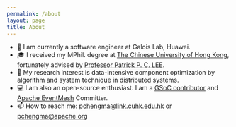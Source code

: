 ```yaml
---
permalink: /about
layout: page
title: About
---
```


- 🔭 I am currently a software engineer at Galois Lab, Huawei.
- 🎓 I received my MPhil. degree at [The Chinese University of Hong Kong](https://www.cuhk.edu.hk/english/index.html), fortunately advised by [Professor Patrick P. C. LEE](http://www.cse.cuhk.edu.hk/~pclee/www/index.html).
- 🌱 My research interest is data-intensive component optimization by algorithm and system technique in distributed systems.
- 💻 I am also an open-source enthusiast. I am a [GSoC contributor](https://summerofcode.withgoogle.com/programs/2022/projects/YxBHSLin) and [Apache EventMesh](https://github.com/apache/incubator-eventmesh) Committer.
- 📫 How to reach me: pchengma@link.cuhk.edu.hk or pchengma@apache.org

